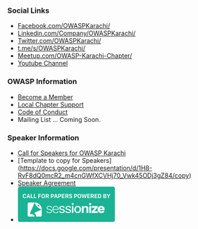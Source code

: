 ### Social Links
* [Facebook.com/OWASPKarachi/](https://www.facebook.com/OWASPKarachi/)
* [Linkedin.com/Company/OWASPKarachi/](https://linkedin.com/company/owaspkarachi)
* [Twitter.com/OWASPKarachi/](https://twitter.com/Owaspkarachi)
* [t.me/s/OWASPKarachi/](https://t.me/s/OWASPKarachi)
* [Meetup.com/OWASP-Karachi-Chapter/](https://www.meetup.com/OWASP-Karachi-Chapter/)
* [Youtube Channel](https://www.youtube.com/channel/UCX7NegARhH603ov7fYao48Q)

### OWASP Information
* [Become a Member](https://www.owasp.org/index.php/Membership)
* [Local Chapter Support](https://owasp.org/donate)
* [Code of Conduct](https://owasp.org/www-policy/operational/conferences-events.html)
* Mailing List ... Coming Soon.
 
### Speaker Information
* [Call for Speakers for OWASP Karachi](https://sessionize.com/owasp-karachi-call-for-speakers/)
* [Template to copy for Speakers] (https://docs.google.com/presentation/d/1H8-RvF8dQ0mcR2_m4cnGWfXCVHj70_Vwk45ODj3gZ84/copy)
* [Speaker Agreement](https://owasp.org/www-policy/legal/speaker-agreement)
* <a href="https://sessionize.com/"><img src="sessionize-banner-medium.png" alt="Sessionize.com — The smart way to manage Call for Papers, Speakers and Agenda for your conference." width="220" height="80"></a>
